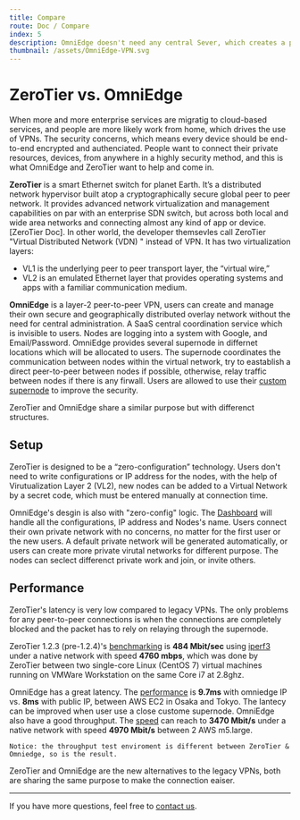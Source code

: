 ```yaml
---
title: Compare
route: Doc / Compare
index: 5
description: OmniEdge doesn't need any central Sever, which creates a peer-to-peer tunnel between two nodes, builds a virtual network for all the devices which connect to each other. 
thumbnail: /assets/OmniEdge-VPN.svg
---
```


# ZeroTier vs. OmniEdge

When more and more enterprise services are migratig to cloud-based services, and people are more likely work from home, which drives the use of VPNs. The security concerns, which means every device should be end-to-end encrypted and authenciated. People want to connect their private resources, devices, from anywhere in a highly security method, and this is what OmniEdge and ZeroTier want to help and come in.


**ZeroTier** is a smart Ethernet switch for planet Earth. It’s a distributed network hypervisor built atop a cryptographically secure global peer to peer network. It provides advanced network virtualization and management capabilities on par with an enterprise SDN switch, but across both local and wide area networks and connecting almost any kind of app or device.[ZeroTier Doc]. In other world, the developer themsevles call ZeroTier "Virtual Distributed Network (VDN) " instead of VPN. It has two virtualization layers: 

- VL1 is the underlying peer to peer transport layer, the “virtual wire,” 
- VL2 is an emulated Ethernet layer that provides operating systems and apps with a familiar communication medium.

**OmniEdge** is a layer-2 peer-to-peer VPN, users can create and manage their own secure and geographically distributed overlay network without the need for central administration. A SaaS central coordination service which is invisible to users. Nodes are logging into a system with Google, and Email/Password. OmniEdge provides several supernode in differnet locations which will be allocated to users. The supernode coordinates the communication between nodes within the virtual network, try to eastablish a direct peer-to-peer between nodes if possible, otherwise, relay traffic between nodes if there is any firwall. Users are allowed to use their [custom supernode](/docs#6-customize-supernode) to improve the security. 


ZeroTier and OmniEdge share a similar purpose but with differenct structures. 

## Setup

ZeroTier is designed to be a “zero-configuration” technology. Users don't need to write configurations or IP address for the nodes, with the help of Virutualization Layer 2 (VL2), new nodes can be added to a Virtual Network by a secret code, which must be entered manually at connection time. 

OmniEdge's desgin is also with "zero-config" logic. The [Dashboard](/docs/article/Admin) will handle all the configurations, IP address and Nodes's name. Users connect their own private network with no concerns, no matter for the first user or the new users. A default private network will be generated automatically, or users can create more private virutal networks for different purpose. The nodes can seclect differenct private work and join, or invite others. 

## Performance

ZeroTier's latency is very low compared to legacy VPNs. The only problems for any peer-to-peer connections is when the connections are completely blocked and the packet has to rely on relaying through the supernode. 

ZeroTier 1.2.3 (pre-1.2.4)'s [benchmarking](https://www.zerotier.com/2017/04/20/benchmarking-zerotier-vs-openvpn-and-linux-ipsec/) is **484 Mbit/sec** using [iperf3](https://iperf.fr/) under a native network with speed **4760 mbps**, which was done by ZeroTier between two single-core Linux (CentOS 7) virtual machines running on VMWare Workstation on the same Core i7 at 2.8ghz. 

OmniEdge has a great latency. The [performance](https://twitter.com/omniedgeio/status/1502653680385896450?s=20&t=EL13zwfh7ps51Rmnxh3deQ) is **9.7ms** with omniedge IP vs. **8ms** with public IP, between AWS EC2 in Osaka and Tokyo. The lantecy can be improved when user use a close custome supernode. OmniEdge also have a good throughput. The [speed](https://omniedge.io/docs/article/Architecture&Performance) can reach to **3470 Mbit/s** under a native network with speed **4970 Mbit/s** between 2 AWS m5.large. 

```
Notice: the throughput test enviroment is different between ZeroTier & Omniedge, so is the result.
```

ZeroTier and OmniEdge are the new alternatives to the legacy VPNs, both are sharing the same purpose to make the connection eaiser.


-----

If you have more questions, feel free to [contact us](mailto:support@omniedge.io).